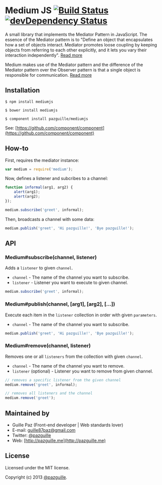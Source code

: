 # Medium JS [![Build Status](https://secure.travis-ci.org/pazguille/medium.js.png)](http://travis-ci.org/pazguille/medium.js) [![devDependency Status](https://david-dm.org/pazguille/medium.js/dev-status.png)](https://david-dm.org/pazguille/medium.js#info=devDependencies)

A small library that implements the Mediator Pattern in JavaScript. The essence of the Mediator pattern is to "Define an object that encapsulates how a set of objects interact. Mediator promotes loose coupling by keeping objects from referring to each other explicitly, and it lets you vary their interaction independently". [Read more](http://en.wikipedia.org/wiki/Mediator_pattern)

Medium makes use of the Mediator pattern and the difference of the Mediator pattern over the Observer pattern is that a single object is responsible for communication. [Read more](http://stackoverflow.com/questions/9226479/mediator-vs-observer)

## Installation

    $ npm install mediumjs

    $ bower install mediumjs

    $ component install pazguille/mediumjs

See: [https://github.com/component/component](https://github.com/component/component)


## How-to

First, requires the mediator instance:
```js
var medium = require('medium');
```

Now, defines a listener and subcribes to a channel:
```js
function informal(arg1, arg2) {
    alert(arg1);
    alert(arg2);
});

medium.subscribe('greet', informal);
```

Then, broadcasts a channel with some data:
```js
medium.publish('greet', 'Hi pazguille!', 'Bye pazguille!');
```

## API

### Medium#subscribe(channel, listener)
Adds a `listener` to given `channel`.
- `channel` - The name of the channel you want to subscribe.
- `listener` - Listener you want to execute to given channel.

```js
medium.subscribe('greet', informal);
```

### Medium#publish(channel, [arg1], [arg2], [...])
Execute each item in the `listener` collection in order with given `parameters`.
- `channel` - The name of the channel you want to subscribe.

```js
medium.publish('greet', 'Hi pazguille!', 'Bye pazguille!');
```

### Medium#remove(channel, listener)
Removes one or all `listeners` from the collection with given `channel`.
- `channel` - The name of the channel you want to remove.
- `listener` (optional) - Listener you want to remove from given channel.

```js
// removes a specific listener from the given channel
medium.remove('greet', informal);

// removes all listeners and the channel
medium.remove('greet');
```

## Maintained by
- Guille Paz (Front-end developer | Web standards lover)
- E-mail: [guille87paz@gmail.com](mailto:guille87paz@gmail.com)
- Twitter: [@pazguille](http://twitter.com/pazguille)
- Web: [http://pazguille.me](http://pazguille.me)

## License
Licensed under the MIT license.

Copyright (c) 2013 [@pazguille](http://twitter.com/pazguille).